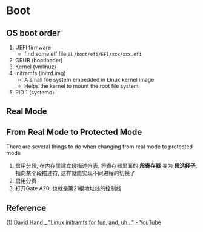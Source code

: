 # Boot

## OS boot order
1. UEFI firmware
    - find some elf file at `/boot/efi/EFI/xxx/xxx.efi`
2. GRUB (bootloader)
3. Kernel (vmlinuz)
4. initramfs (initrd.img)
    - A small file system embedded in Linux kernel image
    - Helps the kernel to mount the root file system
5. PID 1 (systemd)

## Real Mode

## From Real Mode to Protected Mode
There are several things to do when changing from real mode to protected mode
1. 启用分段, 在内存里建立段描述符表, 将寄存器里面的 **段寄存器** 变为 **段选择子**, 指向某个段描述符, 这样就能实现不同进程的切换了
2. 启用分页
3. 打开Gate A20,  也就是第21根地址线的控制线

## Reference
[(1) David Hand _ "Linux initramfs for fun, and, uh..." - YouTube](https://www.youtube.com/watch?v=KQjRnuwb7is)
